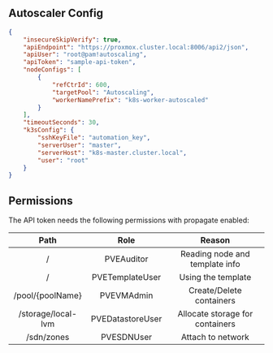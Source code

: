 
## Autoscaler Config

```json
{
    "insecureSkipVerify": true,
    "apiEndpoint": "https://proxmox.cluster.local:8006/api2/json",
    "apiUser": "root@pam!autoscaling",
    "apiToken": "sample-api-token",
    "nodeConfigs": [
        {
            "refCtrId": 600,
            "targetPool": "Autoscaling",
            "workerNamePrefix": "k8s-worker-autoscaled"
        }
    ],
    "timeoutSeconds": 30,
    "k3sConfig": {
        "sshKeyFile": "automation_key",
        "serverUser": "master",
        "serverHost": "k8s-master.cluster.local",
        "user": "root"
    }
}
```

## Permissions

The API token needs the following permissions with propagate enabled:

|      **Path**      |     **Role**     |            **Reason**           |
|:------------------:|:----------------:|:-------------------------------:|
| /                  | PVEAuditor       | Reading node and template info  |
| /                  | PVETemplateUser  | Using the template              |
| /pool/{poolName}   | PVEVMAdmin       | Create/Delete containers        |
| /storage/local-lvm | PVEDatastoreUser | Allocate storage for containers |
| /sdn/zones         | PVESDNUser       | Attach to network               |
